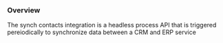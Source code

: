 ### Overview

The synch contacts integration is a headless process API that is triggered pereiodically to synchronize data between a CRM and ERP service
